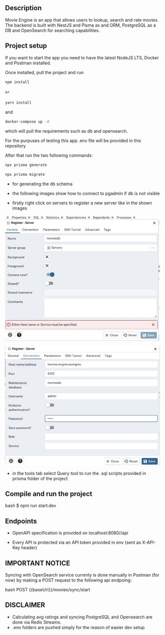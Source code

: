 ## Description

Movie Engine is an app that allows users to lookup, search and rate movies.
The backend is built with NestJS and Pisma as and ORM, PostgreSQL as a DB and OpenSearch for searching capabilities.

## Project setup

If you want to start the app you need to have the latest NodeJS LTS, Docker and Postman installed.

Once installed, pull the project and run 

```bash
npm install

or 

yarn install
```
and 

```bash
docker-compose up -d
```

which will pull the requirements such as db and opensearch.

For the purpuses of testing this app .env file will be provided in this repository

After that run the two following commands:

```bash
npx prisma generate
```


```bash
npx prisma migrate
```


 - for generating the db schema
 - the following images show how to connect to pgadmin if db is not visible

 - firstly right click on servers to register a new server like in the shown images

![App Screenshot](./assets/img1.jpeg)


![App Screenshot](./assets/img2.jpeg)

- in the tools tab select Query tool to run the .sql scripts provided in prisma folder of the project


## Compile and run the project

bash
$ npm run start:dev


## Endpoints

- OpenAPI specification is provided on localhost:8080//api

- Every API is protected via an API token provided in env (sent as X-API-Key header)

## IMPORTANT NOTICE
 Syncing with OpenSearch service currenly is done manually in Postman (for now) by making a POST request to the following api endpoing:

bash
POST {{baseUrl}}/movies/sync/start

## DISCLAIMER
- Calculating avg ratings and syncing PostgreSQL and Opensearch are done via Redis Streams.
- .env folders are pushed simply for the reason of easier dev setup